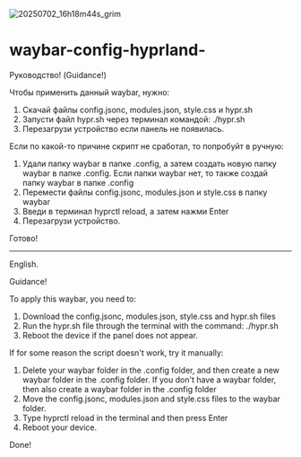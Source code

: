 ![20250702_16h18m44s_grim](https://github.com/user-attachments/assets/49978441-4c11-4b47-96fc-1b81b262ac01)


# waybar-config-hyprland-

Руководство! (Guidance!)

Чтобы применить данный waybar, нужно:
1) Скачай файлы  config.jsonc, modules.json, style.css и hypr.sh
2) Запусти файл hypr.sh через терминал командой: ./hypr.sh
3) Перезагрузи устройство если панель не появилась.

Если по какой-то причине скрипт не сработал, то попробуйт в ручную:
1) Удали папку waybar в папке .config, а затем создать новую папку waybar в папке .config. Если папки waybar нет, то также создай папку waybar в папке .config
2) Перемести файлы config.jsonc, modules.json и style.css в папку waybar
3) Введи в терминал hyprctl reload, а затем нажми Enter
4) Перезагрузи устройство.

Готово!
______________________________________________________________________________________________________________________________________________________________________________________________________
English.

Guidance!

To apply this waybar, you need to:
1) Download the config.jsonc, modules.json, style.css and hypr.sh files
2) Run the hypr.sh file through the terminal with the command: ./hypr.sh
3) Reboot the device if the panel does not appear.

If for some reason the script doesn't work, try it manually:
1) Delete your waybar folder in the .config folder, and then create a new waybar folder in the .config folder. If you don't have a waybar folder, then also create a waybar folder in the .config folder
2) Move the config.jsonc, modules.json and style.css files to the waybar folder.
3) Type hyprctl reload in the terminal and then press Enter
4) Reboot your device.

Done!
